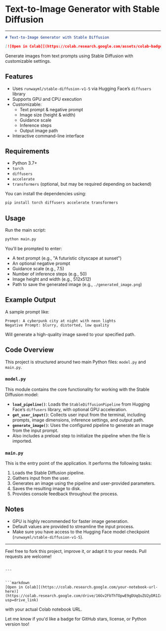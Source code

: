 # Text-to-Image Generator with Stable Diffusion

---

````markdown
# Text-to-Image Generator with Stable Diffusion

[![Open in Colab][(https://colab.research.google.com/assets/colab-badge.svg)](https://colab.research.google.com/your-notebook-url-here)](https://colab.research.google.com/drive/16Gv2FbThTOpwE9gDUqQuZU2yDR1IxiIn?usp=drive_link)
````
Generate images from text prompts using Stable Diffusion with customizable settings.

## Features

* Uses `runwayml/stable-diffusion-v1-5` via Hugging Face’s `diffusers` library
* Supports GPU and CPU execution
* Customizable:
  * Text prompt & negative prompt
  * Image size (height & width)
  * Guidance scale
  * Inference steps
  * Output image path
* Interactive command-line interface

## Requirements

* Python 3.7+
* `torch`
* `diffusers`
* `accelerate`
* `transformers` (optional, but may be required depending on backend)

You can install the dependencies using:

```bash
pip install torch diffusers accelerate transformers
```

## Usage

Run the main script:

```bash
python main.py
```

You'll be prompted to enter:

* A text prompt (e.g., "A futuristic cityscape at sunset")
* An optional negative prompt
* Guidance scale (e.g., 7.5)
* Number of inference steps (e.g., 50)
* Image height and width (e.g., 512x512)
* Path to save the generated image (e.g., `./generated_image.png`)

## Example Output

A sample prompt like:

```text
Prompt: A cyberpunk city at night with neon lights
Negative Prompt: blurry, distorted, low quality
```

Will generate a high-quality image saved to your specified path.

## Code Overview

This project is structured around two main Python files: `model.py` and `main.py`.

### `model.py`

This module contains the core functionality for working with the Stable Diffusion model:

* **`load_pipeline()`**: Loads the `StableDiffusionPipeline` from Hugging Face’s `diffusers` library, with optional GPU acceleration.
* **`get_user_input()`**: Collects user input from the terminal, including prompts, image dimensions, inference settings, and output path.
* **`generate_image()`**: Uses the configured pipeline to generate an image from the input prompt.
* Also includes a preload step to initialize the pipeline when the file is imported.

### `main.py`

This is the entry point of the application. It performs the following tasks:

1. Loads the Stable Diffusion pipeline.
2. Gathers input from the user.
3. Generates an image using the pipeline and user-provided parameters.
4. Saves the resulting image to disk.
5. Provides console feedback throughout the process.

## Notes

* GPU is highly recommended for faster image generation.
* Default values are provided to streamline the input process.
* Make sure you have access to the Hugging Face model checkpoint (`runwayml/stable-diffusion-v1-5`).

---

Feel free to fork this project, improve it, or adapt it to your needs. Pull requests are welcome!

````

---


```markdown
[Open in Colab][(https://colab.research.google.com/your-notebook-url-here)](https://colab.research.google.com/drive/16Gv2FbThTOpwE9gDUqQuZU2yDR1IxiIn?usp=drive_link)
````

with your actual Colab notebook URL.

Let me know if you'd like a badge for GitHub stars, license, or Python version too!
